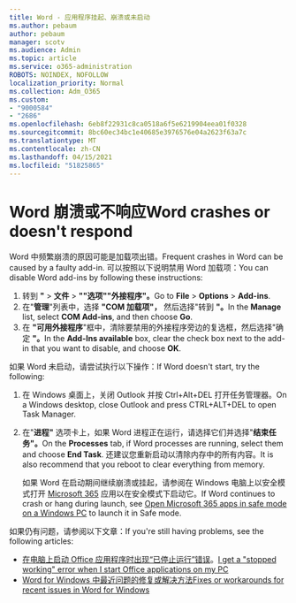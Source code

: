 ```yaml
---
title: Word - 应用程序挂起、崩溃或未启动
ms.author: pebaum
author: pebaum
manager: scotv
ms.audience: Admin
ms.topic: article
ms.service: o365-administration
ROBOTS: NOINDEX, NOFOLLOW
localization_priority: Normal
ms.collection: Adm_O365
ms.custom:
- "9000584"
- "2686"
ms.openlocfilehash: 6eb8f22931c8ca0518a6f5e6219904eea01f0328
ms.sourcegitcommit: 8bc60ec34bc1e40685e3976576e04a2623f63a7c
ms.translationtype: MT
ms.contentlocale: zh-CN
ms.lasthandoff: 04/15/2021
ms.locfileid: "51825865"
---
```

# <a name="word-crashes-or-doesnt-respond"></a><span data-ttu-id="cf081-102">Word 崩溃或不响应</span><span class="sxs-lookup"><span data-stu-id="cf081-102">Word crashes or doesn't respond</span></span>

<span data-ttu-id="cf081-103">Word 中频繁崩溃的原因可能是加载项出错。</span><span class="sxs-lookup"><span data-stu-id="cf081-103">Frequent crashes in Word can be caused by a faulty add-in.</span></span> <span data-ttu-id="cf081-104">可以按照以下说明禁用 Word 加载项：</span><span class="sxs-lookup"><span data-stu-id="cf081-104">You can disable Word add-ins by following these instructions:</span></span>

1. <span data-ttu-id="cf081-105">转到 **"**  >  **文件**  >  **""选项""外接程序"。**</span><span class="sxs-lookup"><span data-stu-id="cf081-105">Go to **File** > **Options** > **Add-ins**.</span></span>
2. <span data-ttu-id="cf081-106">在"**管理**"列表中，选择 **"COM 加载项"，** 然后选择"转到 **"。**</span><span class="sxs-lookup"><span data-stu-id="cf081-106">In the **Manage** list, select **COM Add-ins**, and then choose **Go**.</span></span>
3. <span data-ttu-id="cf081-107">在 **"可用外接程序**"框中，清除要禁用的外接程序旁边的复选框，然后选择"确定 **"。**</span><span class="sxs-lookup"><span data-stu-id="cf081-107">In the **Add-Ins available** box, clear the check box next to the add-in that you want to disable, and choose **OK**.</span></span>

<span data-ttu-id="cf081-108">如果 Word 未启动，请尝试执行以下操作：</span><span class="sxs-lookup"><span data-stu-id="cf081-108">If Word doesn't start, try the following:</span></span>

1.   <span data-ttu-id="cf081-109">在 Windows 桌面上，关闭 Outlook 并按 Ctrl+Alt+DEL 打开任务管理器。</span><span class="sxs-lookup"><span data-stu-id="cf081-109">On a Windows desktop, close Outlook and press CTRL+ALT+DEL to open Task Manager.</span></span> 
2. <span data-ttu-id="cf081-110">在"**进程"** 选项卡上，如果 Word 进程正在运行，请选择它们并选择"**结束任务"。**</span><span class="sxs-lookup"><span data-stu-id="cf081-110">On the **Processes** tab, if Word processes are running, select them and choose **End Task**.</span></span> <span data-ttu-id="cf081-111">还建议您重新启动以清除内存中的所有内容。</span><span class="sxs-lookup"><span data-stu-id="cf081-111">It is also recommend that you reboot to clear everything from memory.</span></span>

    <span data-ttu-id="cf081-112">如果 Word 在启动期间继续崩溃或挂起，请参阅在 Windows 电脑上以安全模式打开 [Microsoft 365](https://support.office.com/article/Open-Office-apps-in-safe-mode-on-a-Windows-PC-dedf944a-5f4b-4afb-a453-528af4f7ac72) 应用以在安全模式下启动它。</span><span class="sxs-lookup"><span data-stu-id="cf081-112">If Word continues to crash or hang during launch, see [Open Microsoft 365 apps in safe mode on a Windows PC](https://support.office.com/article/Open-Office-apps-in-safe-mode-on-a-Windows-PC-dedf944a-5f4b-4afb-a453-528af4f7ac72) to launch it in Safe mode.</span></span>

<span data-ttu-id="cf081-113">如果仍有问题，请参阅以下文章：</span><span class="sxs-lookup"><span data-stu-id="cf081-113">If you're still having problems, see the following articles:</span></span> 
- <span data-ttu-id="cf081-114">[在电脑上启动 Office 应用程序时出现“已停止运行”错误](https://support.office.com/article/52bd7985-4e99-4a35-84c8-2d9b8301a2fa)。</span><span class="sxs-lookup"><span data-stu-id="cf081-114">[I get a "stopped working" error when I start Office applications on my PC](https://support.office.com/article/52bd7985-4e99-4a35-84c8-2d9b8301a2fa)</span></span>
- [<span data-ttu-id="cf081-115">Word for Windows 中最近问题的修复或解决方法</span><span class="sxs-lookup"><span data-stu-id="cf081-115">Fixes or workarounds for recent issues in Word for Windows</span></span>](https://support.office.com/article/bf6bf17c-2807-4871-83ce-e337ae8f0b86)